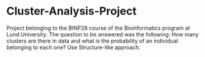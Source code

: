 # Cluster-Analysis-Project
Project belonging to the BINP28 course of the Bioinformatics program at Lund University. The question to be answered was the following: How many clusters are there in data and what is the probability of an individual belonging to each one? Use Structure-like approach.
